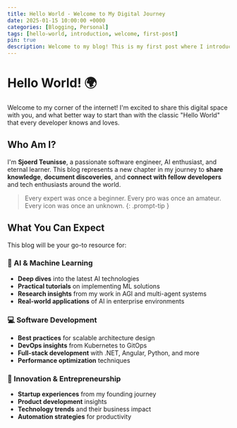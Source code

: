 ```yaml
---
title: Hello World - Welcome to My Digital Journey
date: 2025-01-15 10:00:00 +0000
categories: [Blogging, Personal]
tags: [hello-world, introduction, welcome, first-post]
pin: true
description: Welcome to my blog! This is my first post where I introduce myself, share my vision for this space.
---
```


# Hello World! 🌍

Welcome to my corner of the internet! I'm excited to share this digital space with you, and what better way to start than with the classic "Hello World" that every developer knows and loves.

## Who Am I?

I'm **Sjoerd Teunisse**, a passionate software engineer, AI enthusiast, and eternal learner. This blog represents a new chapter in my journey to **share knowledge**, **document discoveries**, and **connect with fellow developers** and tech enthusiasts around the world.

> Every expert was once a beginner. Every pro was once an amateur. Every icon was once an unknown.
{: .prompt-tip }

## What You Can Expect

This blog will be your go-to resource for:

### 🤖 AI & Machine Learning
- **Deep dives** into the latest AI technologies
- **Practical tutorials** on implementing ML solutions
- **Research insights** from my work in AGI and multi-agent systems
- **Real-world applications** of AI in enterprise environments

### 💻 Software Development
- **Best practices** for scalable architecture design
- **DevOps insights** from Kubernetes to GitOps
- **Full-stack development** with .NET, Angular, Python, and more
- **Performance optimization** techniques

### 🚀 Innovation & Entrepreneurship
- **Startup experiences** from my founding journey
- **Product development** insights
- **Technology trends** and their business impact
- **Automation strategies** for productivity
